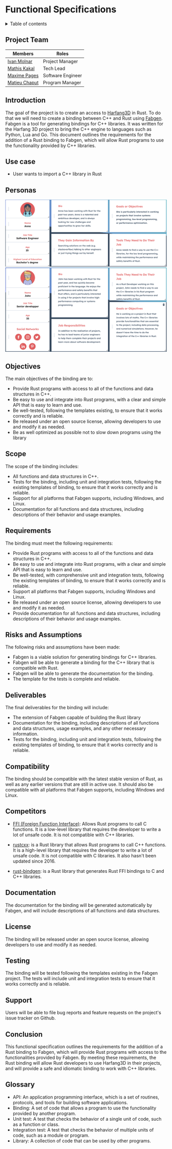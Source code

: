 # **Functional Specifications**

<details>
<summary>
Table of contents
</summary>

* [Introduction](#Introduction)
* [Use case](#Use-case)
* [Personas](#Personas)
    * [Anna](#Anna)
    * [John](#John)
* [Objectives](#Objectives)
* [Scope](#Scope)
* [Requirements](#Requirements)
* [Deliverables](#Deliverables)
* [License](#License)
* [Compatibility](#Compatibility)
* [Competitors](#Competitors)
* [Documentation](#Documentation)
* [Testing](#Testing)
* [Support](#Support)
* [Conclusion](#Conclusion)
* [Glossary](#Glossary)
</details>

## Project Team

| Members         | Roles             |
| --------------- | ----------------- |
| [Ivan Molnar](https://github.com/ivan-molnar)        | Project Manager   |
| [Mathis Kakal](https://github.com/mathiskakal)       | Tech Lead         |
| [Maxime Pages](https://github.com/MaximePagesAlgoSup)| Software Engineer |
| [Matieu Chaput](https://github.com/Chaput-Mathieu)   | Program Manager   |



## Introduction
The goal of the project is to create an access to [Harfang3D](https://github.com/harfang3d/harfang3d) in Rust. To do that we will need to create a binding between C++ and Rust using [Fabgen](https://github.com/ejulien/FABGen). Fabgen is a tool for generating bindings for C++ libraries. It was written for the Harfang 3D project to bring the C++ engine to languages such as Python, Lua and Go. This document outlines the requirements for the addition of a Rust binding to Fabgen, which will allow Rust programs to use the functionality provided by C++ libraries.

## Use case
* User wants to import a C++ library in Rust

## Personas
![#Anna](./images/Persona_Anna.png)
![#John](./images/Persona_John.png)


## Objectives
The main objectives of the binding are to:
* Provide Rust programs with access to all of the functions and data structures in C++.
* Be easy to use and integrate into Rust programs, with a clear and simple API that is easy to learn and use.
* Be well-tested, following the templates existing, to ensure that it works correctly and is reliable.
* Be released under an open source license, allowing developers to use and modify it as needed.
* Be as well optimized as possible not to slow down programs using the library

## Scope
The scope of the binding includes:
* All <!-- Fabgen?--> functions and data structures in C++.
* Tests for the binding, including unit and integration tests, following the existing templates of binding, to ensure that it works correctly and is reliable.
* Support for all platforms that Fabgen supports, including Windows, and Linux.
* Documentation for all functions and data structures, including descriptions of their behavior and usage examples.

<!-- ## Out of scope -->

## Requirements
The binding must meet the following requirements:
<!-- * Be implemented as a Rust crate -->
* Provide Rust programs with access to all of the functions and data structures in C++.
* Be easy to use and integrate into Rust programs, with a clear and simple API that is easy to learn and use.
* Be well-tested, with comprehensive unit and integration tests, following the existing templates of binding, to ensure that it works correctly and is reliable.
* Support all platforms that Fabgen supports, including Windows and Linux.
* Be released under an open source license, allowing developers to use and modify it as needed.
* Provide documentation for all functions and data structures, including descriptions of their behavior and usage examples.
<!-- * Be as well optimized as possible not to slow down programs using the library -->

## Risks and Assumptions
The following risks and assumptions have been made:
* Fabgen is a viable solution for generating bindings for C++ libraries.
* Fabgen will be able to generate a binding for the C++ library that is compatible with Rust.
* Fabgen will be able to generate the documentation for the binding.
* The template for the tests is complete and reliable.

## Deliverables
The final deliverables for the binding will include:
<!-- * The Rust crate, including all necessary Rust code and configuration files. -->
* The extension of Fabgen capable of building the Rust library 
* Documentation for the binding, including descriptions of all functions and data structures, usage examples, and any other necessary information.
* Tests for the binding, including unit and integration tests, following the existing templates of binding, to ensure that it works correctly and is reliable.

## Compatibility
The binding should be compatible with the latest stable version of Rust, as well as any earlier versions that are still in active use. It should also be compatible with all platforms that Fabgen supports, including Windows and Linux.

## Competitors
* [FFI (Foreign Function Interface)](https://doc.rust-lang.org/nomicon/ffi.html): Allows Rust programs to call C functions. It is a low-level library that requires the developer to write a lot of unsafe code. It is not compatible with C++ libraries.

* [rustcxx](https://github.com/google/rustcxx): is a Rust library that allows Rust programs to call C++ functions. It is a high-level library that requires the developer to write a lot of unsafe code. It is not compatible with C libraries. It also hasn't been updated since 2016.

* [rust-bindgen](https://rust-lang.github.io/rust-bindgen/): is a Rust library that generates Rust FFI bindings to C and C++ libraries.

## Documentation
The documentation for the binding will be generated automatically by Fabgen, and will include descriptions of all functions and data structures. 

## License
The binding will be released under an open source license, allowing developers to use and modify it as needed.

## Testing
The binding will be tested following the templates existing in the Fabgen project. The tests will include unit and integration tests to ensure that it works correctly and is reliable.
<!-- 
## Deployment
The binding should be distributed as a fork of the existing repository of the Harfang3D C++ API. The fork should include all necessary Rust code and configuration files, and should be kept up to date with the latest version of the C++ API. -->

## Support
Users will be able to file bug reports and feature requests on the project's issue tracker on Github. 

## Conclusion
This functional specification outlines the requirements for the addition of a Rust binding to Fabgen, which will provide Rust programs with access to the functionalities provided by Fabgen. By meeting these requirements, the Rust binding will allow Rust developers to use Harfang3D in their projects, and will provide a safe and idiomatic binding to work with C++ libraries.

## Glossary
* API: An application programming interface, which is a set of routines, protocols, and tools for building software applications.
* Binding: A set of code that allows a program to use the functionality provided by another program.
* Unit test: A test that checks the behavior of a single unit of code, such as a function or class.
* Integration test: A test that checks the behavior of multiple units of code, such as a module or program.
* Library: A collection of code that can be used by other programs.